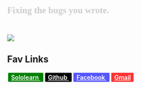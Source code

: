 ## <div  style="color:#ccc;font-family: 'Times New Roman', Times, serif;">Fixing the bugs you wrote. </div><br/>

<img src="https://github-readme-stats.vercel.app/api/top-langs/?username=BidemiEnoch&theme=tokyonight&hide=html,css"/><br/>

## <div align="center">

## <p>Fav Links</p>

<a href="https://www.sololearn.com/profile/6860646" target="_blank" style="background-color:green;padding:2px 7px;color:white;font-weight:600;margin:2px;border-radius:5%;">
Sololearn
</a>
<a href="https://github.com/BidemiEnoch" target="_blank" style="background-color:black;padding:2px 7px;color:white;font-weight:600;margin:2px;border-radius:5%;">
Github
</a>

<a href="https://facebook.com/koledoye.bidemi.1" target="_blank" style="background-color:#55f;padding:2px 7px;color:white;font-weight:600;margin:2px;border-radius:5%;">
Facebook
</a>

 <a href="mailto:bids416007@gmail.com" target="_blank" style="background-color:#f33;padding:2px 7px;color:white;font-weight:600;margin:2px;border-radius:5%;">
    Gmail
 </a>
</div>

<!--
**BidemiEnoch/BidemiEnoch** is a ✨ _special_ ✨ repository because its `README.md` (this file) appears on your GitHub profile.

Here are some ideas to get you started:

- 🔭 I’m currently working on ...
- 🌱 I’m currently learning ...
- 👯 I’m looking to collaborate on ...
- 🤔 I’m looking for help with ...
- 💬 Ask me about ...
- 📫 How to reach me: ...
- 😄 Pronouns: ...
- ⚡ Fun fact: ...
-->
